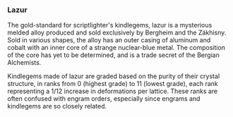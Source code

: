 ### Lazur
The gold-standard for scriptlighter's kindlegems, lazur is a mysterious melded alloy produced and sold exclusively by Bergheim and the Zäkhisny. Sold in various shapes, the alloy has an outer casing of aluminum and cobalt with an inner core of a strange nuclear-blue metal. The composition of the core has yet to be determined, and is a trade secret of the Bergian Alchemists.  

Kindlegems made of lazur are graded based on the purity of their crystal structure, in ranks from 0 (highest grade) to 11 (lowest grade), each rank representing a 1/12 increase in deformations per lattice. These ranks are often confused with engram orders, especially since engrams and kindlegems are so closely related.